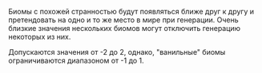Биомы с похожей странностью будут появляться ближе друг к другу
и претендовать на одно и то же место в мире при генерации.
Очень близкие значения нескольких биомов могут отключить генерацию некоторых из них.

Допускаются значения от -2 до 2, однако, "ванильные" биомы ограничиваются диапазоном
от -1 до 1.